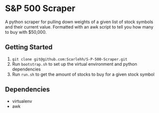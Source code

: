 # S&P 500 Scraper
A python scraper for pulling down weights of a given list of stock symbols and their current value. Formatted with an awk script to tell you how many to buy with $50,000.

## Getting Started
1. `git clone git@github.com:Scarlehh/S-P-500-Scraper.git`
2. Run `bootstrap.sh` to set up the virtual environment and python dependencies
3. Run `run.sh` to get the amount of stocks to buy for a given stock symbol

## Dependencies
- virtualenv
- awk
